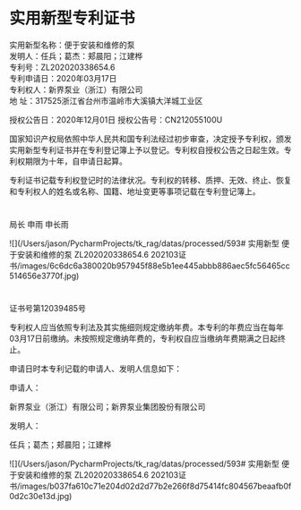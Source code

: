 # 实用新型专利证书  

实用新型名称：便于安装和维修的泵  
发明人：任兵；葛杰：郏晨阳；江建桦  
专利号：ZL202020338654.6  
专利申请日：2020年03月17日  
专利权人：新界泵业（浙江）有限公司  
地 址：317525浙江省台州市温岭市大溪镇大洋城工业区  

授权公告日：2020年12月01日 授权公告号：CN212055100U  

国家知识产权局依照中华人民共和国专利法经过初步审查，决定授予专利权，颁发实用新型专利证书并在专利登记簿上予以登记。专利权自授权公告之日起生效。专利权期限为十年，自申请日起算。  

专利证书记载专利权登记时的法律状况。专利权的转移、质押、无效、终止、恢复和专利权人的姓名或名称、国籍、地址变更等事项记载在专利登记簿上。  

#  

局长 申雨 申长雨  

![](/Users/jason/PycharmProjects/tk_rag/datas/processed/593# 实用新型 便于安装和维修的泵 ZL202020338654.6 202103证书/images/6c6dc6a380020b957945f88e5b1ee445abbb886aec5fc56465cc514656e3770f.jpg)  

#  

证书号第12039485号  

专利权人应当依照专利法及其实施细则规定缴纳年费。本专利的年费应当在每年03月17日前缴纳。未按照规定缴纳年费的，专利权自应当缴纳年费期满之日起终止。  

申请日时本专利记载的申请人、发明人信息如下：  

申请人：  

新界泵业（浙江）有限公司；新界泵业集团股份有限公司  

发明人：  

任兵；葛杰；郏晨阳；江建桦  

![](/Users/jason/PycharmProjects/tk_rag/datas/processed/593# 实用新型 便于安装和维修的泵 ZL202020338654.6 202103证书/images/b037fa610c71e204d02d2d77b2e266f8d75414fc804567beaafb0f0d2c30e13d.jpg)  